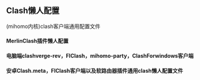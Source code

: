 ## Clash懒人配置
(mihomo内核)clash客户端通用配置文件
#### MerlinClash插件懒人配置
#### 电脑端clashverge-rev，FlClash，mihomo-party，ClashForwindows客户端
#### 安卓Clash.meta，FlClash客户端以及软路由器插件通用clash懒人配置文件
